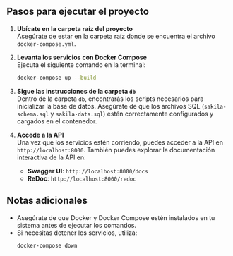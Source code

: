 
## Pasos para ejecutar el proyecto

1. **Ubícate en la carpeta raíz del proyecto**  
   Asegúrate de estar en la carpeta raíz donde se encuentra el archivo `docker-compose.yml`.

2. **Levanta los servicios con Docker Compose**  
   Ejecuta el siguiente comando en la terminal:
   ```bash
   docker-compose up --build
   ```

3. **Sigue las instrucciones de la carpeta `db`**  
   Dentro de la carpeta `db`, encontrarás los scripts necesarios para inicializar la base de datos. Asegúrate de que los archivos SQL (`sakila-schema.sql` y `sakila-data.sql`) estén correctamente configurados y cargados en el contenedor.

4. **Accede a la API**  
   Una vez que los servicios estén corriendo, puedes acceder a la API en `http://localhost:8000`. También puedes explorar la documentación interactiva de la API en:
   - **Swagger UI**: `http://localhost:8000/docs`
   - **ReDoc**: `http://localhost:8000/redoc`

## Notas adicionales

- Asegúrate de que Docker y Docker Compose estén instalados en tu sistema antes de ejecutar los comandos.
- Si necesitas detener los servicios, utiliza:
  ```bash
  docker-compose down
  ```
```